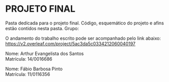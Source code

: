   # **PROJETO FINAL**
  
Pasta dedicada para o projeto final. Código, esquemático do projeto e afins estão contidos nesta pasta. Grupo:

O andamento do trabalho escrito pode ser acompanhado pelo link abaixo:    
https://v2.overleaf.com/project/5ac3da5c0334212060040197    

Nome: Arthur Evangelista dos Santos   
Matrícula: 14/0016686

Nome: Fábio Barbosa Pinto   
Matrícula: 11/0116356   
